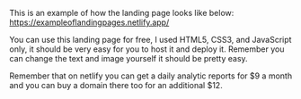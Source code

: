 This is an example of how the landing page looks like below:
https://exampleoflandingpages.netlify.app/

You can use this landing page for free, I used HTML5, CSS3, and JavaScript only, it should be very easy for you to host it and deploy it. Remember you can change the text and image yourself it should be pretty easy.

Remember that on netlify you can get a daily analytic reports for $9 a month and you can buy a domain there too for an additional $12.
